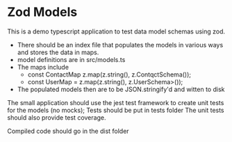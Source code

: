 # Zod Models


This is a demo typescript application to test data model schemas using zod. 

* There should be an index file that populates the models in various ways and stores the data in maps.
* model definitions are in src/models.ts
* The maps include 
    * const ContactMap z.map(z.string(), z.ContqctSchema());
    * const UserMap = z.map(z.string(), z.UserSchema>());
* The populated models then are to be JSON.stringify'd and witten to disk

The small application should use the jest test framework to create unit tests for the models (no mocks);
Tests should be put in tests folder
The unit tests should also provide test coverage.

Compiled code should go in the dist folder


